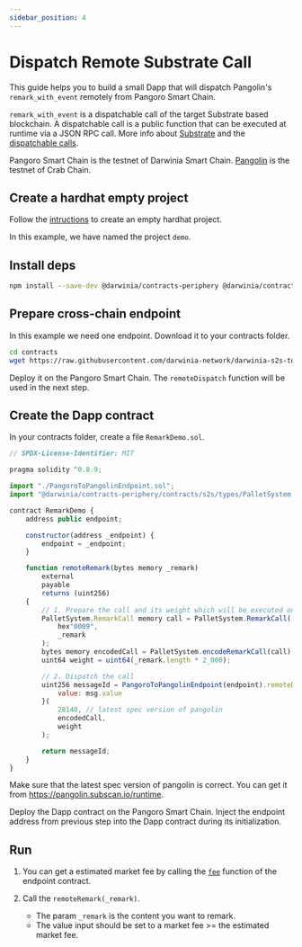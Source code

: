 ```yaml
---
sidebar_position: 4
---
```


# Dispatch Remote Substrate Call

This guide helps you to build a small Dapp that will dispatch Pangolin's `remark_with_event` remotely from Pangoro Smart Chain.

`remark_with_event` is a dispatchable call of the target Substrate based blockchain. A dispatchable call is a public function that can be executed at runtime via a JSON RPC call. More info about [Substrate](https://substrate.io/) and the [dispatchable calls](https://docs.substrate.io/reference/glossary/#dispatch).

Pangoro Smart Chain is the testnet of Darwinia Smart Chain. [Pangolin](https://docs.crab.network/evm-compatible-crab-smart-chain/get-started/darwinia-pangolin) is the testnet of Crab Chain. 

## Create a hardhat empty project

Follow the [intructions](https://hardhat.org/hardhat-runner/docs/getting-started) to create an empty hardhat project.

In this example, we have named the project `demo`.

## Install deps

```bash
npm install --save-dev @darwinia/contracts-periphery @darwinia/contracts-utils
```

## Prepare cross-chain endpoint

In this example we need one endpoint. Download it to your contracts folder.

```bash
cd contracts
wget https://raw.githubusercontent.com/darwinia-network/darwinia-s2s-template/main/contracts/PangoroToPangolinEndpoint.sol
```

Deploy it on the Pangoro Smart Chain. The `remoteDispatch` function will be used in the next step.

## Create the Dapp contract

In your contracts folder, create a file `RemarkDemo.sol`.

```javascript
// SPDX-License-Identifier: MIT

pragma solidity ^0.8.9;

import "./PangoroToPangolinEndpoint.sol";
import "@darwinia/contracts-periphery/contracts/s2s/types/PalletSystem.sol";

contract RemarkDemo {
    address public endpoint;

    constructor(address _endpoint) {
        endpoint = _endpoint;
    }

    function remoteRemark(bytes memory _remark)
        external
        payable
        returns (uint256)
    {
        // 1. Prepare the call and its weight which will be executed on the target chain
        PalletSystem.RemarkCall memory call = PalletSystem.RemarkCall(
            hex"0009",
            _remark
        );
        bytes memory encodedCall = PalletSystem.encodeRemarkCall(call);
        uint64 weight = uint64(_remark.length * 2_000);

        // 2. Dispatch the call
        uint256 messageId = PangoroToPangolinEndpoint(endpoint).remoteDispatch{
            value: msg.value
        }(
            28140, // latest spec version of pangolin
            encodedCall,
            weight
        );

        return messageId;
    }
}
```

Make sure that the latest spec version of pangolin is correct. You can get it from https://pangolin.subscan.io/runtime.

Deploy the Dapp contract on the Pangoro Smart Chain. Inject the endpoint address from previous step into the Dapp contract during its initialization.

## Run

1. You can get a estimated market fee by calling the [`fee`](../api-reference#fee) function of the endpoint contract.
2. Call the `remoteRemark(_remark)`.

   * The param `_remark` is the content you want to remark.  
   * The value input should be set to a market fee >= the estimated market fee. 
